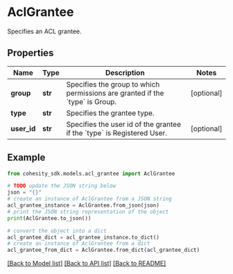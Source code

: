 # AclGrantee

Specifies an ACL grantee.

## Properties

Name | Type | Description | Notes
------------ | ------------- | ------------- | -------------
**group** | **str** | Specifies the group to which permissions are granted if the &#x60;type&#x60; is Group. | [optional] 
**type** | **str** | Specifies the grantee type. | 
**user_id** | **str** | Specifies the user id of the grantee if the &#x60;type&#x60; is Registered User. | [optional] 

## Example

```python
from cohesity_sdk.models.acl_grantee import AclGrantee

# TODO update the JSON string below
json = "{}"
# create an instance of AclGrantee from a JSON string
acl_grantee_instance = AclGrantee.from_json(json)
# print the JSON string representation of the object
print(AclGrantee.to_json())

# convert the object into a dict
acl_grantee_dict = acl_grantee_instance.to_dict()
# create an instance of AclGrantee from a dict
acl_grantee_from_dict = AclGrantee.from_dict(acl_grantee_dict)
```
[[Back to Model list]](../README.md#documentation-for-models) [[Back to API list]](../README.md#documentation-for-api-endpoints) [[Back to README]](../README.md)


